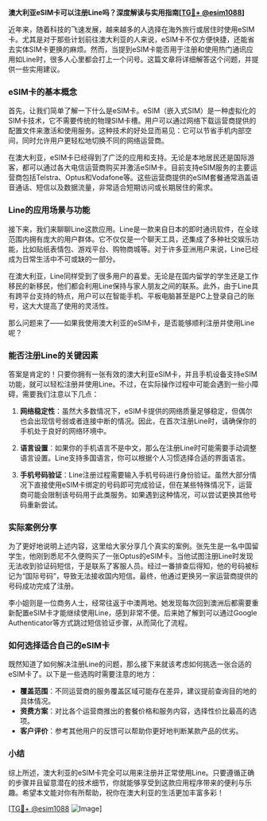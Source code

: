 **澳大利亚eSIM卡可以注册Line吗？深度解读与实用指南[[TG💪+ @esim1088](https://t.me/s/esim1088)]**

近年来，随着科技的飞速发展，越来越多的人选择在海外旅行或居住时使用eSIM卡。尤其是对于那些计划前往澳大利亚的人来说，eSIM卡不仅方便快捷，还能省去实体SIM卡更换的麻烦。然而，当提到eSIM卡能否用于注册和使用热门通讯应用如Line时，很多人心里都会打上一个问号。这篇文章将详细解答这个问题，并提供一些实用建议。

### eSIM卡的基本概念

首先，让我们简单了解一下什么是eSIM卡。eSIM（嵌入式SIM）是一种虚拟化的SIM卡技术，它不需要传统的物理SIM卡槽。用户可以通过网络下载运营商提供的配置文件来激活和使用服务。这种技术的好处显而易见：它可以节省手机内部空间，同时允许用户更轻松地切换不同的网络运营商。

在澳大利亚，eSIM卡已经得到了广泛的应用和支持。无论是本地居民还是国际游客，都可以通过各大电信运营商购买并激活eSIM卡。目前支持eSIM服务的主要运营商包括Telstra、Optus和Vodafone等。这些运营商提供的eSIM套餐通常涵盖语音通话、短信以及数据流量，非常适合短期访问或长期居住的需求。

### Line的应用场景与功能

接下来，我们来聊聊Line这款应用。Line是一款来自日本的即时通讯软件，在全球范围内拥有庞大的用户群体。它不仅仅是一个聊天工具，还集成了多种社交娱乐功能，比如贴纸表情包、游戏平台、购物商城等。对于许多亚洲用户来说，Line已经成为日常生活中不可或缺的一部分。

在澳大利亚，Line同样受到了很多用户的喜爱。无论是在国内留学的学生还是工作移民的新移民，他们都会利用Line保持与家人朋友之间的联系。此外，由于Line具有跨平台支持的特点，用户可以在智能手机、平板电脑甚至是PC上登录自己的账号，这大大提高了使用的灵活性。

那么问题来了——如果我使用澳大利亚的eSIM卡，是否能够顺利注册并使用Line呢？

### 能否注册Line的关键因素

答案是肯定的！只要你拥有一张有效的澳大利亚eSIM卡，并且手机设备支持eSIM功能，就可以轻松注册并使用Line。不过，在实际操作过程中可能会遇到一些小障碍，需要我们注意以下几点：

1. **网络稳定性**：虽然大多数情况下，eSIM卡提供的网络质量足够稳定，但偶尔也会出现信号弱或者连接中断的情况。因此，在首次注册Line时，请确保你的手机处于良好的网络环境中。
   
2. **语言设置**：如果你的手机语言不是中文，那么在注册Line时可能需要手动调整语言设置。Line支持多国语言，你可以根据个人习惯选择合适的界面语言。

3. **手机号码验证**：Line注册过程需要输入手机号码进行身份验证。虽然大部分情况下直接使用eSIM卡绑定的号码即可完成验证，但在某些特殊情况下，运营商可能会限制该号码用于此类服务。如果遇到这种情况，可以尝试更换其他号码重新尝试。

### 实际案例分享

为了更好地说明上述内容，这里给大家分享几个真实的案例。张先生是一名中国留学生，他刚到悉尼不久便购买了一张Optus的eSIM卡。当他试图注册Line时发现无法收到验证码短信，于是联系了客服人员。经过一番排查后得知，他的号码被标记为“国际号码”，导致无法接收国内短信。最终，他通过更换另一家运营商提供的号码成功完成了注册。

李小姐则是一位商务人士，经常往返于中澳两地。她发现每次回到澳洲后都需要重新配置eSIM卡才能继续使用Line，感到非常不便。后来她了解到可以通过Google Authenticator等方式跳过短信验证步骤，从而简化了流程。

### 如何选择适合自己的eSIM卡

既然知道了如何解决注册Line的问题，那么接下来就该考虑如何挑选一张合适的eSIM卡了。以下是一些选购时需要注意的地方：

- **覆盖范围**：不同运营商的服务覆盖区域可能存在差异，建议提前查询目的地的具体情况。
- **资费方案**：对比各个运营商推出的套餐价格和服务内容，选择性价比最高的选项。
- **客户评价**：参考其他用户的反馈可以帮助你更好地判断某款产品的优劣。

### 小结

综上所述，澳大利亚的eSIM卡完全可以用来注册并正常使用Line。只要遵循正确的步骤并且留意潜在的技术细节，你就能够享受到这款应用程序带来的便利与乐趣。希望本文能对你有所帮助，祝你在澳大利亚的生活更加丰富多彩！

[[TG💪+ @esim1088](https://t.me/s/esim1088) ![Image](https://i.postimg.cc/4NQfJmqS/Snipaste-2025-05-13-00-14-12.png)]